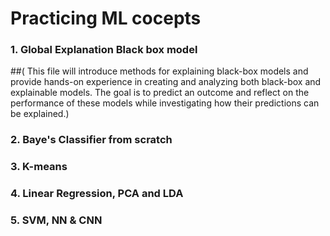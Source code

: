# Practicing ML cocepts
###  1. Global Explanation Black box model 
##( This file  will introduce methods for explaining black-box models and provide hands-on experience in creating and analyzing both black-box and explainable models. The goal is to predict an outcome and reflect on the performance of these models while investigating how their predictions can be explained.)
###  2. Baye's Classifier from scratch 
###  3. K-means
###  4. Linear Regression, PCA and LDA
###  5. SVM, NN & CNN

